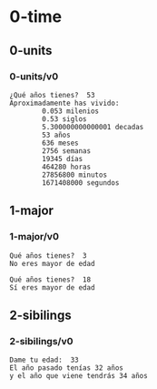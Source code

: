 # 0-time

## 0-units

### 0-units/v0
~~~
¿Qué años tienes?  53
Aproximadamente has vivido:
        0.053 milenios
        0.53 siglos
        5.300000000000001 decadas
        53 años
        636 meses
        2756 semanas
        19345 días
        464280 horas
        27856800 minutos
        1671408000 segundos
~~~

## 1-major

### 1-major/v0
~~~
Qué años tienes?  3
No eres mayor de edad
~~~
~~~
Qué años tienes?  18
Sí eres mayor de edad
~~~

## 2-sibilings

### 2-sibilings/v0

~~~
Dame tu edad:  33
El año pasado tenías 32 años
y el año que viene tendrás 34 años
~~~

